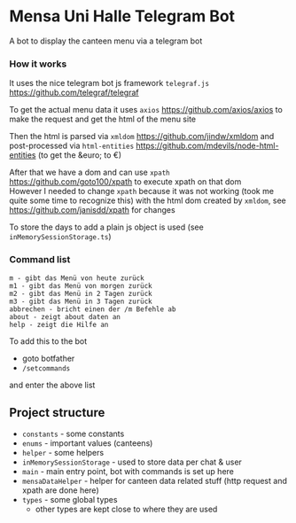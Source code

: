 #  Mensa Uni Halle Telegram Bot 


A bot to display the canteen menu via a telegram bot




### How it works

It uses the nice telegram bot js framework `telegraf.js` https://github.com/telegraf/telegraf


To get the actual menu data it uses `axios` https://github.com/axios/axios to make the request and get the html of the menu site

Then the html is parsed via `xmldom` https://github.com/jindw/xmldom and post-processed via `html-entities` https://github.com/mdevils/node-html-entities (to get the \&euro; to €)

After that we have a dom and can use `xpath` https://github.com/goto100/xpath to execute xpath on that dom  
However I needed to change `xpath` because it was not working (took me quite some time to recognize this) with the html dom created by `xmldom`, see https://github.com/janisdd/xpath for changes


To store the days to add a plain js object is used (see `inMemorySessionStorage.ts`) 



### Command list

```text
m - gibt das Menü von heute zurück
m1 - gibt das Menü von morgen zurück
m2 - gibt das Menü in 2 Tagen zurück
m3 - gibt das Menü in 3 Tagen zurück
abbrechen - bricht einen der /m Befehle ab
about - zeigt about daten an
help - zeigt die Hilfe an
```


To add this to the bot

- goto botfather
- `/setcommands`

and enter the above list



## Project structure

- `constants` - some constants
- `enums` - important values (canteens)
- `helper` - some helpers
- `inMemorySessionStorage` - used to store data per chat & user
- `main` - main entry point, bot with commands is set up here  
- `mensaDataHelper` - helper for canteen data related stuff (http request and xpath are done here) 
- `types` - some global types
  - other types are kept close to where they are used

